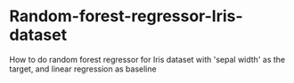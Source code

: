 # Random-forest-regressor-Iris-dataset
How to do random forest regressor for Iris dataset with 'sepal width' as the target, and linear regression as baseline
